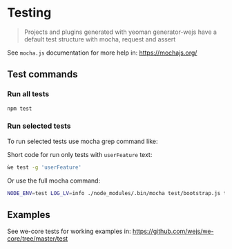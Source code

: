 # Testing

> Projects and plugins generated with yeoman generator-wejs have a default test structure with mocha, request and assert

See `mocha.js` documentation for more help in: https://mochajs.org/

## Test commands

### Run all tests

```sh
npm test
```

### Run selected tests

To run selected tests use mocha grep command like: 

Short code for run only tests with `userFeature` text:

```sh
ẁe test -g 'userFeature'
```

Or use the full mocha command:

```sh
NODE_ENV=test LOG_LV=info ./node_modules/.bin/mocha test/bootstrap.js test/**/*.test.js -b -g 'userFeature'
```

## Examples

See we-core tests for working examples in: https://github.com/wejs/we-core/tree/master/test
